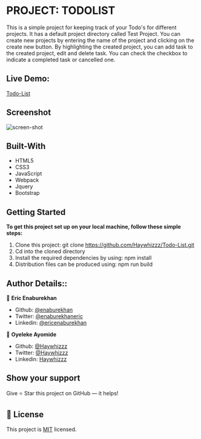 # PROJECT: TODOLIST

This is a simple project for keeping track of your Todo's for different projects. It has a default project directory called Test Project. You can create new projects by entering the name of the project and clicking on the create new button. By highlighting the created project, you can add task to the created project, edit and delete task. You can check the checkbox to indicate a completed task or cancelled one.
 
 ## Live Demo:
[Todo-List](https://raw.githack.com/Haywhizzz/Todo-List/feature-branch/dist/index.html)

## Screenshot
![screen-shot](https://user-images.githubusercontent.com/51296741/106262089-ca74e280-6222-11eb-85f9-053a2dc394f1.png)

## Built-With

- HTML5
- CSS3
- JavaScript
- Webpack
- Jquery
- Bootstrap

## Getting Started

**To get this project set up on your local machine, follow these simple steps:**

1. Clone this project: git clone https://github.com/Haywhizzz/Todo-List.git
2. Cd into the cloned directory
3. Install the required dependencies by using: npm install
4. Distribution files can be produced using: npm run build


## Author Details::

👤 **Eric Enaburekhan**

- Github: [@enaburekhan](https://github.com/enaburekhan)
- Twitter: [@enaburekhaneric](https://twitter.com/enaburekhaneric)
- Linkedin: [@ericenaburekhan](https://www.linkedin.com/in/eric-enaburekhan-801a28100/)


👤 **Oyeleke Ayomide**

- Github: [@Haywhizzz](https://github.com/Haywhizzz )
- Twitter: [@Haywhizzz](https://twitter.com/Haywhizzz)
- Linkedin: [Haywhizzz](https://www.linkedin.com/in/oyeleke-ayomide-b962421a6/)

## Show your support

Give ⭐ Star this project on GitHub — it helps!

## 📝 License

This project is [MIT](lic.url) licensed.   
